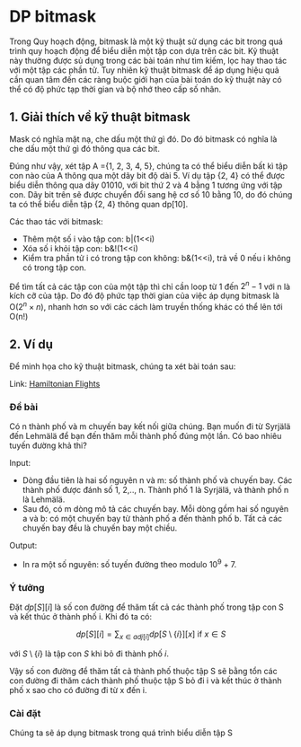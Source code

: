 # DP bitmask
Trong Quy hoạch động, bitmask là một kỹ thuật sử dụng các bit trong quá trình quy hoạch động để biểu diễn một tập con dựa trên các bit. Kỹ thuật này thường được sủ dụng trong các bài toán như tìm kiếm, lọc hay thao tác với một tập các phần tử. Tuy nhiên kỹ thuật bitmask để áp dụng hiệu quả cần quan tâm đến các ràng buộc giới hạn của bài toán do kỹ thuật này có thể có độ phức tạp thời gian và bộ nhớ theo cấp số nhân.

## 1. Giải thích về kỹ thuật bitmask
Mask có nghĩa mặt nạ, che dấu một thứ gì đó. Do đó bitmask có nghĩa là che dấu một thứ gì đó thông qua các bit. 

Đúng như vậy, xét tập A ={1, 2, 3, 4, 5}, chúng ta có thể biểu diễn bất kì tập con nào của A thông qua một dãy bit độ dài 5. Ví dụ tập {2, 4} có thể được biểu diễn thông qua dãy 01010, với bit thứ 2 và 4 bằng 1 tương ứng với tập con. Dãy bit trên sẽ được chuyển đổi sang hệ cơ số 10 bằng 10, do đó chúng ta có thể biểu diễn tập {2, 4} thông quan dp[10].

Các thao tác với bitmask:
- Thêm một số i vào tập con: b|(1<<i)
- Xóa số i khỏi tập con: b&!(1<<i)
- Kiểm tra phần tử i có trong tập con không: b&(1<<i), trả về 0 nếu i không có trong tập con.

Để tìm tất cả các tập con của một tập thì chỉ cần loop từ 1 đến $2^n-1$ với n là kích cỡ của tập. Do đó độ phức tạp thời gian của việc áp dụng bitmask là O($2^n \times n$), nhanh hơn so với các cách làm truyền thống khác có thể lên tới O(n!)

## 2. Ví dụ
Để minh họa cho kỹ thuật bitmask, chúng ta xét bài toán sau: 

Link: [Hamiltonian Flights](https://cses.fi/problemset/task/1690)

### Đề bài 
Có n thành phố và m chuyến bay kết nối giữa chúng. Bạn muốn đi từ Syrjälä đến Lehmälä để bạn đến thăm mỗi thành phố đúng một lần. Có bao nhiêu tuyến đường khả thi?

Input:
- Dòng đầu tiên là hai số nguyên n và m: số thành phố và chuyến bay. Các thành phố được đánh số 1, 2,.., n. Thành phố 1 là Syrjälä, và thành phố n là Lehmälä.
- Sau đó, có m dòng mô tả các chuyến bay. Mỗi dòng gồm hai số nguyên a và b: có một chuyến bay từ thành phố a đến thành phố b. Tất cả các chuyến bay đều là chuyến bay một chiều.

Output:
- In ra một số nguyên: số tuyến đường theo modulo $10^9+7$.

### Ý tưởng
Đặt $dp[S][i]$ là số con đường để thăm tất cả các thành phố trong tập con S và kết thúc ở thành phố i. Khi đó ta có:

$$dp[S][i] = \sum_{x \in adj[i]} dp[S \setminus \{i\}][x] \text{ if $x \in S$}$$

với $S \setminus \{i\}$ là tập con $S$ khi bỏ đi thành phố $i$.

Vậy số con đường để thăm tất cả thành phố thuộc tập S sẽ bằng tổn các con đường đi thăm cách thành phố thuộc tập S bỏ đi i và kết thúc ở thành phố x sao cho có đường đi từ x đến i.


### Cài đặt
Chúng ta sẽ áp dụng bitmask trong quá trình biểu diễn tập S
